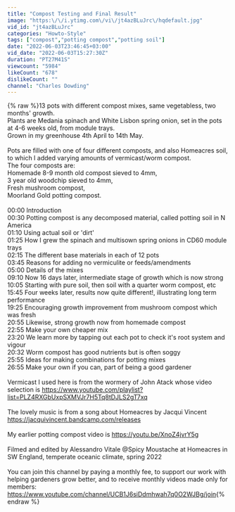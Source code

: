 ```yaml
---
title: "Compost Testing and Final Result"
image: "https:\/\/i.ytimg.com\/vi\/jt4azBLuJrc\/hqdefault.jpg"
vid_id: "jt4azBLuJrc"
categories: "Howto-Style"
tags: ["compost","potting compost","potting soil"]
date: "2022-06-03T23:46:45+03:00"
vid_date: "2022-06-03T15:27:30Z"
duration: "PT27M41S"
viewcount: "5984"
likeCount: "678"
dislikeCount: ""
channel: "Charles Dowding"
---
```

{% raw %}13 pots with different compost mixes, same vegetabless, two months' growth.<br />Plants are Medania spinach and White Lisbon spring onion, set in the pots at 4-6 weeks old, from module trays.<br />Grown in my greenhouse 4th April to 14th May.<br /><br />Pots are filled with one of four different composts, and also Homeacres soil, to which I added varying amounts of vermicast/worm compost. <br />The four composts are:<br />Homemade 8-9 month old compost sieved to 4mm,<br />3 year old woodchip sieved to 4mm, <br />Fresh mushroom compost,<br />Moorland Gold potting compost.<br /><br />00:00 Introduction<br />00:30 Potting compost is any decomposed material, called potting soil in N America<br />01:10 Using actual soil or 'dirt'<br />01:25 How I grew the spinach and multisown spring onions in CD60 module trays<br />02:15 The different base materials in each of 12 pots<br />03:45 Reasons for adding no vermiculite or feeds/amendments<br />05:00 Details of the mixes<br />09:10 Now 16 days later, intermediate stage of growth which is now strong<br />10:05 Starting with pure soil, then soil with a quarter worm compost, etc<br />15:45 Four weeks later, results now quite different!, illustrating long term performance<br />19:25 Encouraging growth improvement from mushroom compost which was fresh<br />20:55 Likewise, strong growth now from homemade compost<br />22:55 Make your own cheaper mix<br />23:20 We learn more by tapping out each pot to check it's root system and vigour<br />20:32 Worm compost has good nutrients but is often soggy<br />25:55 Ideas for making combinations for potting mixes<br />26:55 Make your own if you can, part of being a good gardener<br /><br />Vermicast I used here is from the wormery of John Atack whose video selection is <a rel="nofollow" target="blank" href="https://www.youtube.com/playlist?list=PLZ4RXGbUxpSXMVJr7H5Tq8tDJLS2gT7xq">https://www.youtube.com/playlist?list=PLZ4RXGbUxpSXMVJr7H5Tq8tDJLS2gT7xq</a><br /><br />The lovely music is from a song about Homeacres by Jacqui Vincent <a rel="nofollow" target="blank" href="https://jacquivincent.bandcamp.com/releases">https://jacquivincent.bandcamp.com/releases</a><br /><br />My earlier potting compost video is  <a rel="nofollow" target="blank" href="https://youtu.be/XnoZ4jvrY5g">https://youtu.be/XnoZ4jvrY5g</a><br /><br />Filmed and edited by Alessandro Vitale @Spicy Moustache at Homeacres in SW England, temperate oceanic climate, spring 2022<br /><br />You can join this channel by paying a monthly fee, to support our work with helping gardeners grow better, and to receive monthly videos made only for members:<br /><a rel="nofollow" target="blank" href="https://www.youtube.com/channel/UCB1J6siDdmhwah7q0O2WJBg/join">https://www.youtube.com/channel/UCB1J6siDdmhwah7q0O2WJBg/join</a>{% endraw %}
